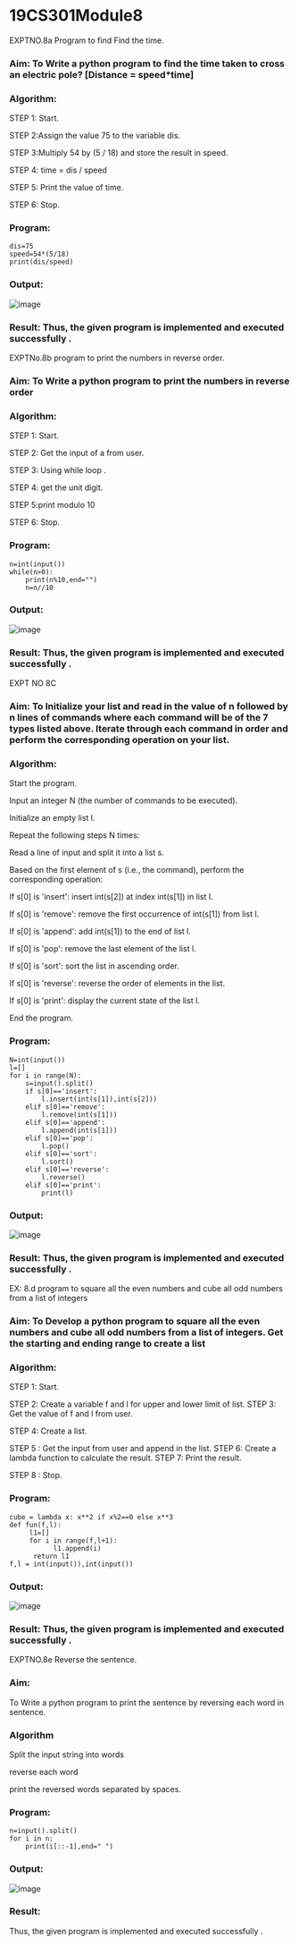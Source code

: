 # 19CS301Module8
EXPTNO.8a Program to find Find the time.

### Aim: To Write a python program to find the time taken to cross an electric pole? [Distance = speed*time]
### Algorithm:

STEP 1: Start.

STEP 2:Assign the value 75 to the variable dis.

STEP 3:Multiply 54 by (5 / 18) and store the result in speed.

STEP 4: time = dis / speed

STEP 5: Print the value of time.

STEP 6: Stop.

### Program:
```
dis=75
speed=54*(5/18)
print(dis/speed)
```
### Output:
![image](https://github.com/23013357/19CS301Module8/blob/main/nn.png)





### Result: Thus, the given program is implemented and executed successfully .

EXPTNo.8b program to  print the numbers in reverse order.

### Aim: To Write a python program to  print the numbers in reverse order
### Algorithm:

STEP 1: Start.

STEP 2: Get the input of a from user.

STEP 3: Using while loop .

STEP 4: get the unit digit.

STEP 5:print modulo 10

STEP 6: Stop.

### Program:
```
n=int(input())
while(n>0):
    print(n%10,end="")
    n=n//10
```
### Output:
![image](https://github.com/23013357/19CS301Module8/blob/main/mm.png)

### Result: Thus, the given program is implemented and executed successfully .
 

EXPT NO 8C 
### Aim: To Initialize your list and read in the value of n followed by n lines of commands where each command will be of the 7 types listed above. Iterate through each command in order and perform the corresponding operation on your list.


### Algorithm:
Start the program.

Input an integer N (the number of commands to be executed).

Initialize an empty list l.

Repeat the following steps N times:

Read a line of input and split it into a list s.

Based on the first element of s (i.e., the command), perform the corresponding operation:

If s[0] is 'insert': insert int(s[2]) at index int(s[1]) in list l.

If s[0] is 'remove': remove the first occurrence of int(s[1]) from list l.

If s[0] is 'append': add int(s[1]) to the end of list l.

If s[0] is 'pop': remove the last element of the list l.

If s[0] is 'sort': sort the list in ascending order.

If s[0] is 'reverse': reverse the order of elements in the list.

If s[0] is 'print': display the current state of the list l.

End the program.


### Program:
```
N=int(input())
l=[]
for i in range(N):
    s=input().split()
    if s[0]=='insert':
        l.insert(int(s[1]),int(s[2]))
    elif s[0]=='remove':
        l.remove(int(s[1]))
    elif s[0]=='append':
        l.append(int(s[1]))
    elif s[0]=='pop':
        l.pop()
    elif s[0]=='sort':
        l.sort()
    elif s[0]=='reverse':
        l.reverse()
    elif s[0]=='print':
        print(l)
```
### Output:
 
![image](https://github.com/23013357/19CS301Module8/blob/main/q.png)

 

### Result: Thus, the given program is implemented and executed successfully .
 


EX: 8.d program to square all the even numbers and cube all odd numbers from a list of integers
### Aim: To Develop a python program to square all the even numbers and cube all odd numbers from a list of integers. Get the starting and ending range to create a list

### Algorithm:

STEP 1: Start.

STEP 2: Create a variable f and l for upper and lower limit of list. STEP 3: Get the value of f and l from user.

STEP 4: Create a list.

STEP 5 : Get the input from user and append in the list. STEP 6: Create a lambda function to calculate the result. STEP 7: Print the result.

STEP 8 : Stop.

### Program:
```
cube = lambda x: x**2 if x%2==0 else x**3
def fun(f,l):
     l1=[]
     for i in range(f,l+1):
           l1.append(i)
      return l1
f,l = int(input()),int(input())

```
### Output:
![image](https://github.com/user-attachments/assets/4a9076d8-a2cf-44e1-b7d1-e638b7edf12f)



### Result: Thus, the given program is implemented and executed successfully .


 EXPTNO.8e Reverse the sentence.
### Aim:
To Write a python program to  print the sentence by reversing each word in sentence.

### Algorithm

Split the input string into words

reverse each word

print the reversed words separated by spaces.


### Program:
```
n=input().split()
for i in n:
    print(i[::-1],end=" ")
```
### Output:
![image](https://github.com/gokulkrishnan2005/19CS301Module8/blob/main/module8%20ka%20image.png)


### Result:
Thus, the given program is implemented and executed successfully .



